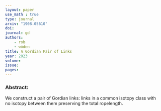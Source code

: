 ```yaml
---
layout: paper
use_math : true
type: journal
arxiv: "1908.05610"
doi: 
journal: gd
authors:
    - rob
    - wöden
title: A Gordian Pair of Links
year: 2023
volume: 
issue: 
pages: 
---
```

### Abstract:

We construct a pair of Gordian links: links in a common isotopy class with no isotopy between them preserving the total ropelength.